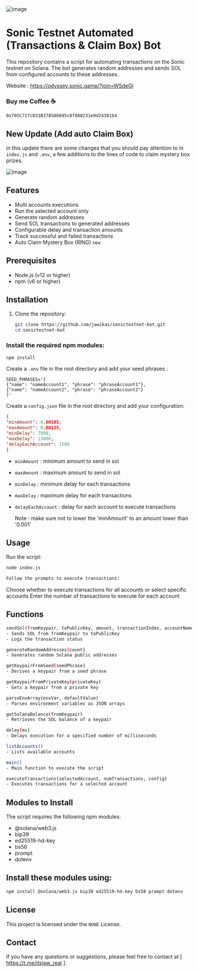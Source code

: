 ![image](https://github.com/jawikas/sonictestnet-bot/assets/63976518/897cd08b-5b1d-4141-89ce-e6ae551c5c3f)

# Sonic Testnet Automated (Transactions & Claim Box) Bot

This repository contains a script for automating transactions on the Sonic testnet on Solana. The bot generates random addresses and sends SOL from configured accounts to these addresses. 

Website : https://odyssey.sonic.game/?join=WSdeGi

### Buy me Coffee ☕ 
```
0x705C71fc031B378586695c8f888231e9d24381b4
```
## New Update (Add auto Claim Box)
in this update there are some changes that you should pay attention to in `index.js` and `.env`, a few additions to the lines of code to claim mystery box prizes.

![image](https://github.com/jawikas/sonictestnet-bot/assets/63976518/5d21939a-b1fd-42f3-ac83-ad03b8a4b760)

## Features

- Multi accounts executions 
- Run the selected account only
- Generate random addresses
- Send SOL transactions to generated addresses
- Configurable delay and transaction amounts
- Track successful and failed transactions
- Auto Claim Mystery Box (RING) `new`

## Prerequisites

- Node.js (v12 or higher)
- npm (v6 or higher)

## Installation

1. Clone the repository:

   ```bash
   git clone https://github.com/jawikas/sonictestnet-bot.git
   cd sonictestnet-bot
   ```
   
### Install the required npm modules:

   ```bash
npm install
   ```

Create a `.env` file in the root directory and add your seed phrases :
   ```env
SEED_PHRASES='[
  {"name": "nameAccount1", "phrase": "phraseAccount1"},
  {"name": "nameAccount2", "phrase": "phraseAccount2"}
]'
   ```

Create a `config.json` file in the root directory and add your configuration:
   ```json
{
  "minAmount": 0.00105,
  "maxAmount": 0.00135,
  "minDelay": 7000,
  "maxDelay": 13000,
  "delayEachAccount": 1500
}
   ```
- `minAmount` : minimum amount to send in sol
- `maxAmount` : maximum amount to send in sol
- `minDelay` : minimum delay for each transactions
- `maxDelay` : maximum delay for each transactions
- `delayEachAccount` : delay for each account to execute transactions

  Note : make sure not to lower the 'minAmount' to an amount lower than '0.001'

## Usage
Run the script:

   ```bash
node index.js
   ```

   ```bash
Follow the prompts to execute transactions:
   ```

Choose whether to execute transactions for all accounts or select specific accounts
Enter the number of transactions to execute for each account

## Functions
   ```bash
sendSol(fromKeypair, toPublicKey, amount, transactionIndex, accountName)
- Sends SOL from fromKeypair to toPublicKey
- Logs the transaction status

generateRandomAddresses(count)
- Generates random Solana public addresses
  
getKeypairFromSeed(seedPhrase)
- Derives a keypair from a seed phrase

getKeypairFromPrivateKey(privateKey)
- Gets a keypair from a private key

parseEnvArray(envVar, defaultValue)
- Parses environment variables as JSON arrays

getSolanaBalance(fromKeypair)
- Retrieves the SOL balance of a keypair

delay(ms)
- Delays execution for a specified number of milliseconds

listAccounts()
- Lists available accounts

main()
- Main function to execute the script

executeTransactions(selectedAccount, numTransactions, config)
- Executes transactions for a selected account
   ```
## Modules to Install
The script requires the following npm modules:

- @solana/web3.js
- bip39
- ed25519-hd-key
- bs58
- prompt
- dotenv

## Install these modules using:

```bash
npm install @solana/web3.js bip39 ed25519-hd-key bs58 prompt dotenv
```
## License

This project is licensed under the `NONE` License.

## Contact
If you have any questions or suggestions, please feel free to contact at [ https://t.me/itsjaw_real ].


